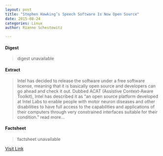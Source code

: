 ```yaml
---
layout: post
title: "Stephen Hawking’s Speech Software Is Now Open Source"
date: 2015-08-24
categories: Linux
author: Rianne Schestowitz

---
```



#### Digest
>digest unavailable

#### Extract
>Intel has decided to release the software under a free software license, meaning that it is basically open source and developers can go ahead and check it out. Dubbed ACAT (Assistive Context-Aware Toolkit), Intel has described it as “an open source platform developed at Intel Labs to enable people with motor neuron diseases and other disabilities to have full access to the capabilities and applications of their computers through very constrained interfaces suitable for their condition.” read more...

#### Factsheet
>factsheet unavailable

[Visit Link](http://www.tuxmachines.org/node/79123)



